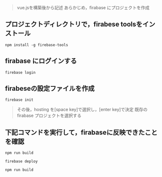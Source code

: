 > vue.jsを構築後から記述
> あらかじめ，firabase にプロジェクトを作成

## プロジェクトディレクトリで，firabese toolsをインストール

```
npm install -g firebase-tools
```

## firabase にログインする
```
firebase login
```

## firabeseの設定ファイルを作成
```
firebase init
```

> その後，hosting を[space key]で選択し，[enter key]で決定
> 既存のfirabase プロジェクトを選択する

<!--
```
npm run serve
```
-->

## 下記コマンドを実行して，firabaseに反映できたことを確認
```
npm run build
```

```
firebase deploy
```

```
npm run build
```

